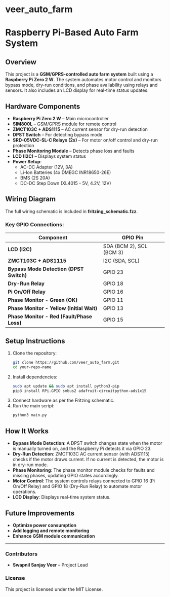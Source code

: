 # veer_auto_farm
# Raspberry Pi-Based Auto Farm System

## Overview

This project is a **GSM/GPRS-controlled auto farm system** built using a **Raspberry Pi Zero 2 W**. The system automates motor control and monitors bypass mode, dry-run conditions, and phase availability using relays and sensors. It also includes an LCD display for real-time status updates.

## Hardware Components

- **Raspberry Pi Zero 2 W** – Main microcontroller
- **SIM800L** – GSM/GPRS module for remote control
- **ZMCT103C + ADS1115** – AC current sensor for dry-run detection
- **DPST Switch** – For detecting bypass mode
- **SRD-05VDC-SL-C Relays (2x)** – For motor on/off control and dry-run protection
- **Phase Monitoring Module** – Detects phase loss and faults
- **LCD (I2C)** – Displays system status
- **Power Setup**:
  - AC-DC Adapter (12V, 3A)
  - Li-Ion Batteries (4x DMEGC INR18650-26E)
  - BMS (2S 20A)
  - DC-DC Step Down (XL4015 - 5V, 4.2V, 12V)

## Wiring Diagram

The full wiring schematic is included in **fritzing\_schematic.fzz**.

### Key GPIO Connections:

| Component                                  | GPIO Pin                 |
| ------------------------------------------ | ------------------------ |
| **LCD (I2C)**                              | SDA (BCM 2), SCL (BCM 3) |
| **ZMCT103C + ADS1115**                     | I2C (SDA, SCL)           |
| **Bypass Mode Detection (DPST Switch)**    | GPIO 23                  |
| **Dry-Run Relay**                          | GPIO 18                  |
| **Pi On/Off Relay**                        | GPIO 16                  |
| **Phase Monitor - Green (OK)**             | GPIO 11                  |
| **Phase Monitor - Yellow (Initial Wait)**  | GPIO 13                  |
| **Phase Monitor - Red (Fault/Phase Loss)** | GPIO 15                  |

## Setup Instructions

1. Clone the repository:
   ```sh
   git clone https://github.com/veer_auto_farm.git
   cd your-repo-name
   ```
2. Install dependencies:
   ```sh
   sudo apt update && sudo apt install python3-pip
   pip3 install RPi.GPIO smbus2 adafruit-circuitpython-ads1x15
   ```
3. Connect hardware as per the Fritzing schematic.
4. Run the main script:
   ```sh
   python3 main.py
   ```

## How It Works

- **Bypass Mode Detection**: A DPST switch changes state when the motor is manually turned on, and the Raspberry Pi detects it via GPIO 23.
- **Dry-Run Detection**: ZMCT103C AC current sensor (with ADS1115) checks if the motor draws current. If no current is detected, the motor is in dry-run mode.
- **Phase Monitoring**: The phase monitor module checks for faults and missing phases, updating GPIO states accordingly.
- **Motor Control**: The system controls relays connected to GPIO 16 (Pi On/Off Relay) and GPIO 18 (Dry-Run Relay) to automate motor operations.
- **LCD Display**: Displays real-time system status.

## Future Improvements

- **Optimize power consumption**
- **Add logging and remote monitoring**
- **Enhance GSM module communication**

---

### Contributors

- **Swapnil Sanjay Veer** – Project Lead

### License

This project is licensed under the MIT License.

